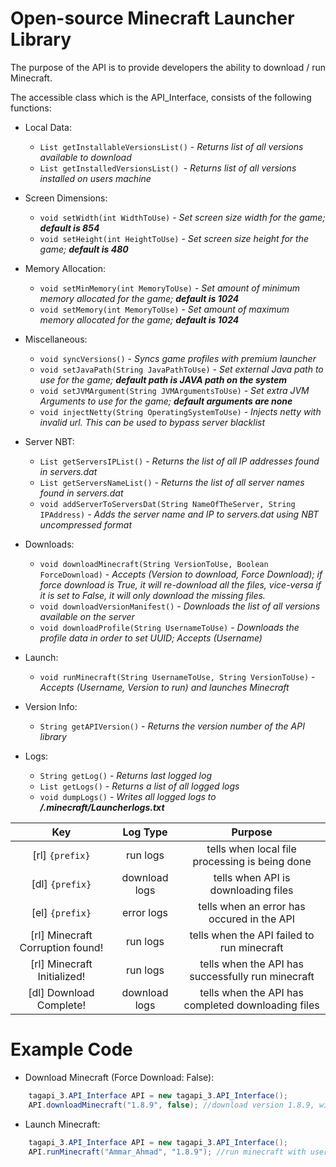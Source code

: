 # Open-source Minecraft Launcher Library
The purpose of the API is to provide developers the ability to download / run Minecraft.

The accessible class which is the API_Interface, consists of the following functions:

- Local Data:
  - ```List getInstallableVersionsList()``` - *Returns list of all versions available to download*
  - ```List getInstalledVersionsList() ```- *Returns list of all versions installed on users machine*

- Screen Dimensions:
  - ```void setWidth(int WidthToUse)``` - *Set screen size width for the game;* _**default is 854**_
  - ```void setHeight(int HeightToUse)``` - *Set screen size height for the game;* _**default is 480**_

- Memory Allocation:
  - ```void setMinMemory(int MemoryToUse)``` - *Set amount of minimum memory allocated for the game;* _**default is 1024**_
  - ```void setMemory(int MemoryToUse)``` - *Set amount of maximum memory allocated for the game;* _**default is 1024**_

- Miscellaneous:
  - ```void syncVersions()``` - *Syncs game profiles with premium launcher*
  - ```void setJavaPath(String JavaPathToUse)``` - *Set external Java path to use for the game;* _**default path is JAVA path on the system**_
  - ```void setJVMArgument(String JVMArgumentsToUse)``` - *Set extra JVM Arguments to use for the game;* _**default arguments are none**_
  - ```void injectNetty(String OperatingSystemToUse)``` - *Injects netty with invalid url. This can be used to bypass server blacklist*

- Server NBT:
  - ```List getServersIPList()``` - *Returns the list of all IP addresses found in servers.dat*
  - ```List getServersNameList()``` - *Returns the list of all server names found in servers.dat*
  - ```void addServerToServersDat(String NameOfTheServer, String IPAddress)``` - *Adds the server name and IP to servers.dat using NBT uncompressed format*

- Downloads:
  - ```void downloadMinecraft(String VersionToUse, Boolean ForceDownload)``` - *Accepts (Version to download, Force Download); if force download is True, it will re-download all the files, vice-versa if it is set to False, it will only download the missing files.*
  - ```void downloadVersionManifest()``` - *Downloads the list of all versions available on the server*
  - ```void downloadProfile(String UsernameToUse)``` - *Downloads the profile data in order to set UUID; Accepts (Username)*

- Launch:
  - ```void runMinecraft(String UsernameToUse, String VersionToUse)``` - *Accepts (Username, Version to run) and launches Minecraft*

- Version Info:
  -  ```String getAPIVersion()``` - *Returns the version number of the API library*

- Logs:
  - ```String getLog()``` - *Returns last logged log*
  - ```List getLogs()``` - *Returns a list of all logged logs*
  - ```void dumpLogs()``` - *Writes all logged logs to* _**/.minecraft/Launcherlogs.txt**_

| Key                             | Log Type      | Purpose                                           |
| :-----------------------------: |:-------------:| :------------------------------------------------:|
| [rl] ```{prefix}```             | run logs      | tells when local file processing is being done    |
| [dl] ```{prefix}```             | download logs | tells when API is downloading files               |
| [el] ```{prefix}```             | error logs    | tells when an error has occured in the API        |
| [rl] Minecraft Corruption found!| run logs      | tells when the API failed to run minecraft        |
| [rl] Minecraft Initialized!     | run logs      | tells when the API has successfully run minecraft |
| [dl] Download Complete!         | download logs | tells when the API has completed downloading files|

# Example Code
- Download Minecraft (Force Download: False):
```java
    tagapi_3.API_Interface API = new tagapi_3.API_Interface();
    API.downloadMinecraft("1.8.9", false); //download version 1.8.9, without replacing the files
```

- Launch Minecraft:
```java
    tagapi_3.API_Interface API = new tagapi_3.API_Interface();
    API.runMinecraft("Ammar_Ahmad", "1.8.9"); //run minecraft with username: Ammar_Ahmad, and version: 1.8.9
```
